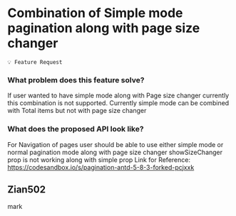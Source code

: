 # Combination of Simple mode pagination along with page size changer

`💡 Feature Request`

### What problem does this feature solve?

If user wanted to have simple mode along with Page size changer currently this combination is not supported.
Currently simple mode can be combined with Total items but not with page size changer

### What does the proposed API look like?

For Navigation of pages user should be able to use either simple mode or normal pagination mode along with page size changer
showSizeChanger prop is not working along with simple prop
Link for Reference: https://codesandbox.io/s/pagination-antd-5-8-3-forked-pcjxxk

<!-- generated by ant-design-issue-helper. DO NOT REMOVE -->

## Zian502

mark
